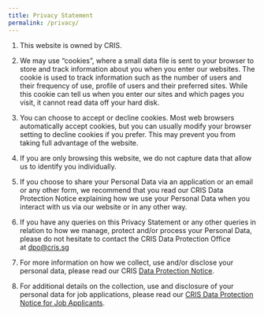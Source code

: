 ```yaml
---
title: Privacy Statement
permalink: /privacy/
---
```

1.  This website is owned by CRIS. 

2.  We may use “cookies”, where a small data file is sent to your browser to store and track information about you when you enter our websites. The cookie is used to track information such as the number of users and their frequency of use, profile of users and their preferred sites. While this cookie can tell us when you enter our sites and which pages you visit, it cannot read data off your hard disk.

3.  You can choose to accept or decline cookies. Most web browsers automatically accept cookies, but you can usually modify your browser setting to decline cookies if you prefer. This may prevent you from taking full advantage of the website.

4.  If you are only browsing this website, we do not capture data that allow us to identify you individually. 

5.  If you choose to share your Personal Data via an application or an email or any other form, we recommend that you read our CRIS Data Protection Notice explaining how we use your Personal Data when you interact with us via our website or in any other way. 

6.  If you have any queries on this Privacy Statement or any other queries in relation to how we manage, protect and/or process your Personal Data, please do not hesitate to contact the CRIS Data Protection Office at [dpo@cris.sg](mailto:dpo@cris.sg)

7.  For more information on how we collect, use and/or disclose your personal data, please read our CRIS [Data Protection Notice](/files/Critical%20Documents/Data-Protection-Notice.pdf).
8.  For additional details on the collection, use and disclosure of your personal data for job applications, please read our [CRIS Data Protection Notice for Job Applicants](/files/Critical%20Documents/dp%20notice%20for%20job%20applicants.pdf).